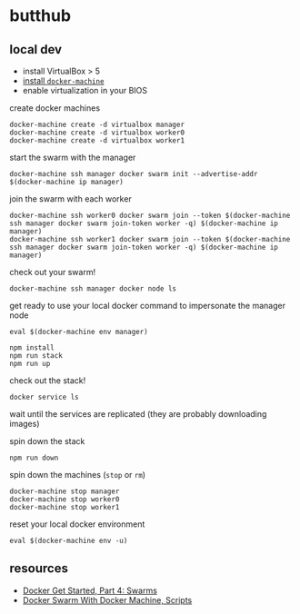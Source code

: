 # butthub

## local dev

- install VirtualBox > 5
- [install `docker-machine`](https://docs.docker.com/machine/install-machine/#install-machine-directly)
- enable virtualization in your BIOS

create docker machines

```shell
docker-machine create -d virtualbox manager
docker-machine create -d virtualbox worker0
docker-machine create -d virtualbox worker1
```

start the swarm with the manager

```shell
docker-machine ssh manager docker swarm init --advertise-addr $(docker-machine ip manager)
```

join the swarm with each worker

```shell
docker-machine ssh worker0 docker swarm join --token $(docker-machine ssh manager docker swarm join-token worker -q) $(docker-machine ip manager)
docker-machine ssh worker1 docker swarm join --token $(docker-machine ssh manager docker swarm join-token worker -q) $(docker-machine ip manager)
```

check out your swarm!

```shell
docker-machine ssh manager docker node ls
```

get ready to use your local docker command to impersonate the manager node

```shell
eval $(docker-machine env manager)
```

```shell
npm install
npm run stack
npm run up
```

check out the stack!

```shell
docker service ls
```

wait until the services are replicated (they are probably downloading images)

spin down the stack

```shell
npm run down
```

spin down the machines (`stop` or `rm`)

```shell
docker-machine stop manager
docker-machine stop worker0
docker-machine stop worker1
```

reset your local docker environment

```
eval $(docker-machine env -u)
```

## resources

- [Docker Get Started, Part 4: Swarms](https://docs.docker.com/get-started/part4/)
- [Docker Swarm With Docker Machine, Scripts](https://mmorejon.github.io/en/blog/docker-swarm-with-docker-machine-scripts/)
